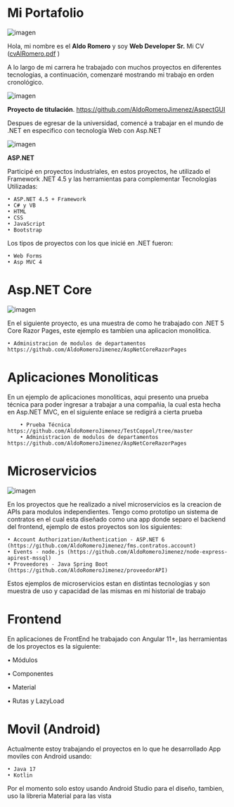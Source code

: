 # Mi Portafolio
![imagen](https://github.com/AldoRomeroJimenez/MyPortfolio/assets/112647926/8ac12492-bb93-4c6b-b839-c6a355a0024a)


Hola, mi nombre es el **Aldo Romero** y soy **Web Developer Sr.** Mi CV ([cvAlRomero.pdf](https://github.com/AldoRomeroJimenez/MyPortfolio/files/13640553/cvAlRomero.pdf)
)

A lo largo de mi carrera he trabajado con muchos proyectos en diferentes tecnologias, a continuación, comenzaré mostrando mi trabajo en orden cronológico.

![imagen](https://github.com/AldoRomeroJimenez/MyPortfolio/assets/112647926/16c4ce8e-601c-4651-a389-2a3caf98beb1)


 **Proyecto de titulación**.
https://github.com/AldoRomeroJimenez/AspectGUI 

Despues de egresar de la universidad, comencé a trabajar en el mundo de .NET en especifico con tecnología Web con Asp.NET

![imagen](https://github.com/AldoRomeroJimenez/MyPortfolio/assets/112647926/6d914b07-16e6-4c85-bbe1-698e7085a95f)




**ASP.NET**

Participé en proyectos industriales, en estos proyectos, he utilizado el Framework .NET 4.5 y las herramientas para complementar
Tecnologías Utilizadas:

    • ASP.NET 4.5 + Framework
    • C# y VB
    • HTML
    • CSS
    • JavaScript
    • Bootstrap

Los tipos de proyectos con los que inicié en .NET fueron:

    • Web Forms
    • Asp MVC 4


# Asp.NET Core 
![imagen](https://github.com/AldoRomeroJimenez/MyPortfolio/assets/112647926/20bf479b-1deb-4126-ae6a-39030094cb92)


En el siguiente proyecto, es una muestra de como he trabajado con .NET 5 Core Razor Pages, este ejemplo es tambien una aplicacion monolitica.

    • Administracion de modulos de departamentos https://github.com/AldoRomeroJimenez/AspNetCoreRazorPages

# Aplicaciones Monoliticas
En un ejemplo de aplicaciones monoliticas, aqui presento una prueba técnica para poder ingresar a trabajar a una compañia, la cual esta hecha en Asp.NET MVC, en el siguiente enlace se redigirá a cierta prueba

        • Prueba Técnica https://github.com/AldoRomeroJimenez/TestCoppel/tree/master
        • Administracion de modulos de departamentos https://github.com/AldoRomeroJimenez/AspNetCoreRazorPages

# Microservicios

![imagen](https://github.com/AldoRomeroJimenez/MyPortfolio/assets/112647926/9b4b0d98-9634-49b9-8e20-04f0fb169c3d)


En los proyectos que he realizado a nivel microservicios es la creacion de APIs para modulos independientes. Tengo como prototipo un sistema de contratos en el cual esta diseñado como una app donde separo el backend del frontend, ejemplo de estos proyectos son los siguientes:

    • Account Authorization/Authentication - ASP.NET 6 (https://github.com/AldoRomeroJimenez/fms.contratos.account)
    • Events - node.js (https://github.com/AldoRomeroJimenez/node-express-apirest-mssql)
    • Proveedores - Java Spring Boot (https://github.com/AldoRomeroJimenez/proveedorAPI)
    
Estos ejemplos de microservicios estan en distintas tecnologias y son muestra de uso y capacidad de las mismas en mi historial de trabajo

# Frontend


 

En aplicaciones de FrontEnd he trabajado con Angular 11+, las herramientas de los proyectos es la siguiente:


   • Módulos

   • Componentes

   • Material

   • Rutas y LazyLoad


# Movil (Android)



Actualmente estoy trabajando el proyectos en lo que he desarrollado App moviles con Android usando:

    • Java 17
    • Kotlin

Por el momento solo estoy usando Android Studio para el diseño, tambien, uso la libreria Material para las vista
